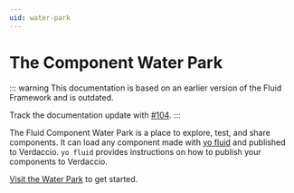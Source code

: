 ```yaml
---
uid: water-park
---
```


# The Component Water Park

::: warning
This documentation is based on an earlier version of the Fluid Framework and is outdated.

Track the documentation update with [#104](https://github.com/microsoft/FluidFramework/issues/104).
:::

The Fluid Component Water Park is a place to explore, test, and share components. It can load any component made with
[yo fluid](./yo-fluid.md) and published to Verdaccio. `yo fluid` provides instructions on how to publish your components to
Verdaccio.

[Visit the Water Park](https://aka.ms/fluidwaterpark) to get started.
